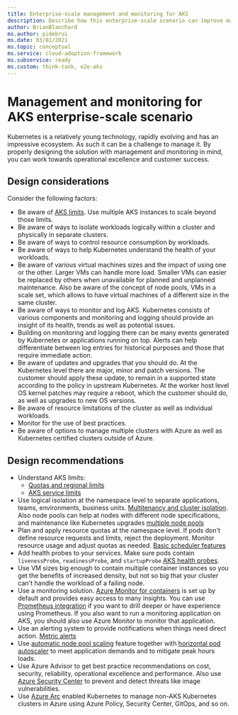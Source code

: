 ```yaml
---
title: Enterprise-scale management and monitoring for AKS
description: Describe how this enterprise-scale scenario can improve management and monitoring of AKS
author: BrianBlanchard
ms.author: pidebrui
ms.date: 03/01/2021
ms.topic: conceptual
ms.service: cloud-adoption-framework
ms.subservice: ready
ms.custom: think-tank, e2e-aks
---
```


# Management and monitoring for AKS enterprise-scale scenario

Kubernetes is a relatively young technology, rapidly evolving and has an impressive ecosystem. As such it can be a challenge to manage it. By properly designing the solution with management and monitoring in mind, you can work towards operational excellence and customer success.

## Design considerations

Consider the following factors:

- Be aware of [AKS limits](/azure/aks/quotas-skus-regions). Use multiple AKS instances to scale beyond those limits.
- Be aware of ways to isolate workloads logically within a cluster and physically in separate clusters.
- Be aware of ways to control resource consumption by workloads.
- Be aware of ways to help Kubernetes understand the health of your workloads.
- Be aware of various virtual machines sizes and the impact of using one or the other. Larger VMs can handle more load. Smaller VMs can easier be replaced by others when unavailable for planned and unplanned maintenance. Also be aware of the concept of node pools, VMs in a scale set, which allows to have virtual machines of a different size in the same cluster.
- Be aware of ways to monitor and log AKS. Kubernetes consists of various components and monitoring and logging should provide an insight of its health, trends as well as potential issues.
- Building on monitoring and logging there can be many events generated by Kubernetes or applications running on top. Alerts can help differentiate between log entries for historical purposes and those that require immediate action.
- Be aware of updates and upgrades that you should do. At the Kubernetes level there are major, minor and patch versions. The customer should apply these update, to remain in a supported state according to the policy in upstream Kubernetes. At the worker host level OS kernel patches may require a reboot, which the customer should do, as well as upgrades to new OS versions.
- Be aware of resource limitations of the cluster as well as individual workloads.
- Monitor for the use of best practices.
- Be aware of options to manage multiple clusters with Azure as well as Kubernetes certified clusters outside of Azure.

## Design recommendations

- Understand AKS limits:
  - [Quotas and regional limits](/azure/aks/quotas-skus-regions)
  - [AKS service limits](/azure/azure-resource-manager/management/azure-subscription-service-limits#azure-kubernetes-service-limits)
- Use logical isolation at the namespace level to separate applications, teams, environments, business units. [Multitenancy and cluster isolation](/azure/aks/operator-best-practices-cluster-isolation). Also node pools can help at nodes with different node specifications, and maintenance like Kubernetes upgrades [multiple node pools](/azure/aks/use-multiple-node-pools)
- Plan and apply resource quotas at the namespace level. If pods don't define resource requests and limits, reject the deployment. Monitor resource usage and adjust quotas as needed. [Basic scheduler features](/azure/aks/operator-best-practices-scheduler)
- Add health probes to your services. Make sure pods contain `livenessProbe`, `readinessProbe`, and `startupProbe` [AKS health probes](/azure/application-gateway/ingress-controller-add-health-probes).
- Use VM sizes big enough to contain multiple container instances so you get the benefits of increased density, but not so big that your cluster can't handle the workload of a failing node.
- Use a monitoring solution. [Azure Monitor for containers](/azure/azure-monitor/containers/container-insights-overview) is set up by default and provides easy access to many insights. You can use [Prometheus integration](/azure/azure-monitor/containers/container-insights-prometheus-integration) if you want to drill deeper or have experience using Prometheus. If you also want to run a monitoring application on AKS, you should also use Azure Monitor to monitor that application.
- Use an alerting system to provide notifications when things need direct action. [Metric alerts](/azure/azure-monitor/containers/container-insights-metric-alerts)
- Use [automatic node pool scaling](/azure/aks/cluster-autoscaler) feature together with [horizontal pod autoscaler](/azure/aks/concepts-scale#horizontal-pod-autoscaler) to meet application demands and to mitigate peak hours loads.
- Use Azure Advisor to get best practice recommendations on cost, security, reliability, operational excellence and performance. Also use [Azure Security Center](/azure/security-center/defender-for-kubernetes-introduction) to prevent and detect threats like image vulnerabilities.
- Use [Azure Arc](/azure/azure-arc/kubernetes/overview) enabled Kubernetes to manage non-AKS Kubernetes clusters in Azure using Azure Policy, Security Center, GitOps, and so on.
